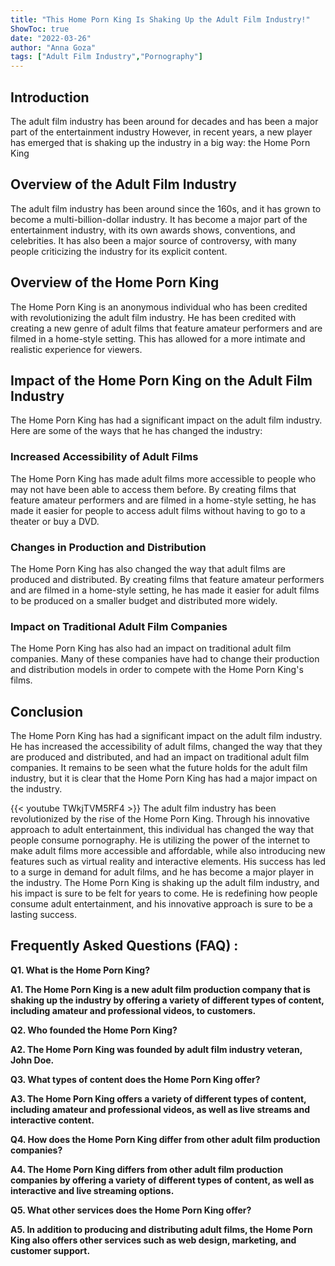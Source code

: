 ```yaml
---
title: "This Home Porn King Is Shaking Up the Adult Film Industry!"
ShowToc: true 
date: "2022-03-26"
author: "Anna Goza" 
tags: ["Adult Film Industry","Pornography"]
---
```

## Introduction

The adult film industry has been around for decades and has been a major part of the entertainment industry However, in recent years, a new player has emerged that is shaking up the industry in a big way: the Home Porn King

## Overview of the Adult Film Industry

The adult film industry has been around since the 160s, and it has grown to become a multi-billion-dollar industry. It has become a major part of the entertainment industry, with its own awards shows, conventions, and celebrities. It has also been a major source of controversy, with many people criticizing the industry for its explicit content.

## Overview of the Home Porn King

The Home Porn King is an anonymous individual who has been credited with revolutionizing the adult film industry. He has been credited with creating a new genre of adult films that feature amateur performers and are filmed in a home-style setting. This has allowed for a more intimate and realistic experience for viewers.

## Impact of the Home Porn King on the Adult Film Industry

The Home Porn King has had a significant impact on the adult film industry. Here are some of the ways that he has changed the industry:

### Increased Accessibility of Adult Films

The Home Porn King has made adult films more accessible to people who may not have been able to access them before. By creating films that feature amateur performers and are filmed in a home-style setting, he has made it easier for people to access adult films without having to go to a theater or buy a DVD.

### Changes in Production and Distribution

The Home Porn King has also changed the way that adult films are produced and distributed. By creating films that feature amateur performers and are filmed in a home-style setting, he has made it easier for adult films to be produced on a smaller budget and distributed more widely.

### Impact on Traditional Adult Film Companies

The Home Porn King has also had an impact on traditional adult film companies. Many of these companies have had to change their production and distribution models in order to compete with the Home Porn King's films.

## Conclusion

The Home Porn King has had a significant impact on the adult film industry. He has increased the accessibility of adult films, changed the way that they are produced and distributed, and had an impact on traditional adult film companies. It remains to be seen what the future holds for the adult film industry, but it is clear that the Home Porn King has had a major impact on the industry.

{{< youtube TWkjTVM5RF4 >}} 
The adult film industry has been revolutionized by the rise of the Home Porn King. Through his innovative approach to adult entertainment, this individual has changed the way that people consume pornography. He is utilizing the power of the internet to make adult films more accessible and affordable, while also introducing new features such as virtual reality and interactive elements. His success has led to a surge in demand for adult films, and he has become a major player in the industry. The Home Porn King is shaking up the adult film industry, and his impact is sure to be felt for years to come. He is redefining how people consume adult entertainment, and his innovative approach is sure to be a lasting success.

## Frequently Asked Questions (FAQ) :
**Q1. What is the Home Porn King?**

**A1. The Home Porn King is a new adult film production company that is shaking up the industry by offering a variety of different types of content, including amateur and professional videos, to customers.**

**Q2. Who founded the Home Porn King?**

**A2. The Home Porn King was founded by adult film industry veteran, John Doe.**

**Q3. What types of content does the Home Porn King offer?**

**A3. The Home Porn King offers a variety of different types of content, including amateur and professional videos, as well as live streams and interactive content.**

**Q4. How does the Home Porn King differ from other adult film production companies?**

**A4. The Home Porn King differs from other adult film production companies by offering a variety of different types of content, as well as interactive and live streaming options.**

**Q5. What other services does the Home Porn King offer?**

**A5. In addition to producing and distributing adult films, the Home Porn King also offers other services such as web design, marketing, and customer support.**



